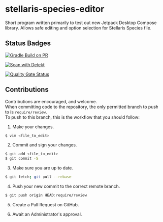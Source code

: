 # stellaris-species-editor

Short program written primarily to test out new Jetpack Desktop Compose library. Allows safe editing and option
selection for Stellaris Species file.

## Status Badges

[![Gradle Build on PR](https://github.com/Renegade-Master/stellaris-species-editor/actions/workflows/gradle-build.yml/badge.svg)](https://github.com/Renegade-Master/stellaris-species-editor/actions/workflows/gradle-build.yml)

[![Scan with Detekt](https://github.com/Renegade-Master/stellaris-species-editor/actions/workflows/detekt-static-code-analysis.yml/badge.svg)](https://github.com/Renegade-Master/stellaris-species-editor/actions/workflows/detekt-static-code-analysis.yml)

[![Quality Gate Status](https://sonarcloud.io/api/project_badges/measure?project=Renegade-Master_stellaris-species-editor&metric=alert_status)](https://sonarcloud.io/summary/new_code?id=Renegade-Master_stellaris-species-editor)

## Contributions

Contributions are encouraged, and welcome.  
When committing code to the repository, the only permitted branch to push to is `require/review`.  
To push to this branch, this is the workflow that you should follow:

1. Make your changes.

```zsh
$ vim <file_to_edit>
```

2. Commit and sign your changes.

```zsh
$ git add <file_to_edit>
$ git commit -S
```

3. Make sure you are up to date.

```zsh
$ git fetch; git pull --rebase
```

4. Push your new commit to the correct remote branch.

```zsh
$ git push origin HEAD:require/review
```

5. Create a Pull Request on GitHub.

6. Await an Administrator's approval.
